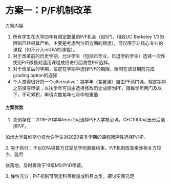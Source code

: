 # 方案一：P/F机制改革

方案内容

1. 所有学生在大学四年有限定数量的P/F机会（如5门，相较UC Berkeley 1/3的限制已经极其严格，主要是考虑到沙田方面的顾虑），可仅限于非核心专业的课程（如不计入mGPA的课程）。
2. 对于改革前的历史学期，允许学生（包括已毕业、已退学的学生）选择一次性使用P/F限额对适用课程成绩进行回溯性P/F选择。
3. 对于改革后的学期，设定在学期中选择P/F的期限，限制在该日期前完成grading option的选择
4. 个人觉得很好的一个alternative：每学年（含暑课）自由PF两门课，规定期中之前填写申请；以往学年可自由选择修改历史成绩为PF，限每学年两门及以下，不可累积，申请次数每年七月中旬重置

#### 方案优势

1. 先例存在：2019-20学年term 2可选择P/F大学核心课，CEC1000可出分后选择P/F。

加州大学戴维斯分校允许学生对2020春季学期的课程回溯性选择P/NP。

2\. 易于执行：不似GPA换算方式受总学则直接约束，P/F机制改革牵涉相关方较少，能尽

快落地，及时奏效于19级MS/PhD申请。

3\. 弹性充分：P/F机制可限定科目数量或科目类型，探讨空间充足

